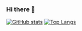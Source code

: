 ### Hi there 👋

[![GitHub stats](https://github-readme-stats.vercel.app/api?username=ricardoyepezz)](https://github.com/ricardoyepezz/github-readme-stats)
[![Top Langs](https://github-readme-stats.vercel.app/api/top-langs/?username=ricardoyepezz&layout=compact)](https://github.com/ricardoyepezz/github-readme-stats)
<!--
**ricardoyepezz/ricardoyepezz** is a ✨ _special_ ✨ repository because its `README.md` (this file) appears on your GitHub profile.

Here are some ideas to get you started:

- 🔭 I’m currently working on ...
- 🌱 I’m currently learning ...
- 👯 I’m looking to collaborate on ...
- 🤔 I’m looking for help with ...
- 💬 Ask me about ...
- 📫 How to reach me: ...
- 😄 Pronouns: ...
- ⚡ Fun fact: ...
-->
